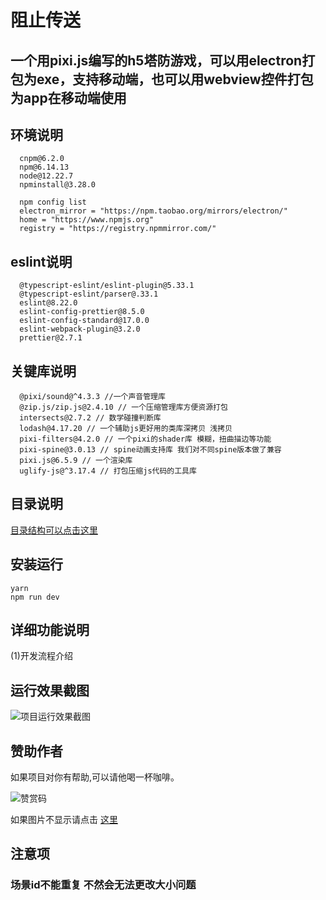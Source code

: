 # 阻止传送 

## 一个用pixi.js编写的h5塔防游戏，可以用electron打包为exe，支持移动端，也可以用webview控件打包为app在移动端使用

## 环境说明 

```
  cnpm@6.2.0  
  npm@6.14.13  
  node@12.22.7  
  npminstall@3.28.0  
  
  npm config list  
  electron_mirror = "https://npm.taobao.org/mirrors/electron/"  
  home = "https://www.npmjs.org"  
  registry = "https://registry.npmmirror.com/"  
```

## eslint说明

```
  @typescript-eslint/eslint-plugin@5.33.1  
  @typescript-eslint/parser@.33.1  
  eslint@8.22.0  
  eslint-config-prettier@8.5.0  
  eslint-config-standard@17.0.0  
  eslint-webpack-plugin@3.2.0  
  prettier@2.7.1  
```

## 关键库说明

```
  @pixi/sound@^4.3.3 //一个声音管理库
  @zip.js/zip.js@2.4.10 // 一个压缩管理库方便资源打包
  intersects@2.7.2 // 数学碰撞判断库
  lodash@4.17.20 // 一个辅助js更好用的类库深拷贝 浅拷贝
  pixi-filters@4.2.0 // 一个pixi的shader库 模糊，扭曲描边等功能
  pixi-spine@3.0.13 // spine动画支持库 我们对不同spine版本做了兼容
  pixi.js@6.5.9 // 一个渲染库
  uglify-js@^3.17.4 // 打包压缩js代码的工具库
```
<!--  -->

## 目录说明


[目录结构可以点击这里](https://github.com/yinhui1129754/towerDefense/blob/main/md/dirstatus.md)
<!-- <details open>
<summary>towerDefense</summary>

.eslintignore $\color{#248b24}{eslint排除目录}$   
.eslintrc.js $\color{#248b24}{eslint配置目录}$   
.gitignore $\color{#248b24}{git排除目录}$   
package.json $\color{#248b24}{包引用文件}$   
README.md $\color{#248b24}{readme文件}$   
tsconfig.json $\color{#248b24}{ts配置文件}$   
typedoc.json $\color{#248b24}{typedoc 文档自动生成配置文件}$  
webpack.config.gen.js $\color{#248b24}{gameData.bin 生成项目}$  
webpack.config.js  $\color{#248b24}{游戏运行配置项}$  
webpack.config.plist.js $\color{#248b24}{plist查看项目}$  
webpack.config.tiled.js $\color{#248b24}{地图编辑器项目}$  
yarn.lock $\color{#248b24}{yarn记录文件}$  

  <details>
  <summary>.vscode</summary>

  settings.json $\color{#248b24}{vscode项目设置项}$   
  </details>

  <details>
  <summary>build</summary>

  build.js $\color{#248b24}{项目打包nodejs脚本 移动静态资源}$   
  docs.js $\color{#248b24}{文档打包nodejs脚本}$   
  </details>

</details> -->



## 安装运行 
```
yarn  
npm run dev  
```

## 详细功能说明

(1)开发流程介绍

## 运行效果截图
![项目运行效果截图](https://raw.githubusercontent.com/yinhui1129754/fishing/master/img/pro/play.gif)  

## 赞助作者

如果项目对你有帮助,可以请他喝一杯咖啡。  

![赞赏码](https://images.cnblogs.com/cnblogs_com/huihuishijie/1867967/o_230615140052_zsm.png)

如果图片不显示请点击 [这里](https://yinhui1129754.coding.net/public/source/image/git/files/master/zsm.jpg)

## 注意项

### 场景id不能重复 不然会无法更改大小问题



